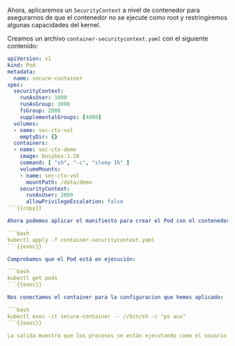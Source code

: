 Ahora, aplicaremos un `SecurityContext` a nivel de contenedor para asegurarnos de que el contenedor no se ejecute como root y restringiremos algunas capacidades del kernel.

Creamos un archivo `container-securitycontext.yaml` con el siguiente contenido:

```yaml
apiVersion: v1
kind: Pod
metadata:
  name: secure-container
spec:
  securityContext:
    runAsUser: 1000
    runAsGroup: 3000
    fsGroup: 2000
    supplementalGroups: [4000]
  volumes:
  - name: sec-ctx-vol
    emptyDir: {}
  containers:
  - name: sec-ctx-demo
    image: busybox:1.28
    command: [ "sh", "-c", "sleep 1h" ]
    volumeMounts:
    - name: sec-ctx-vol
      mountPath: /data/demo
    securityContext:
      runAsUser: 2000
      allowPrivilegeEscalation: false
```{{copy}}

Ahora podemos aplicar el manifiesto para crear el Pod con el contenedor con su SecurityContext:

```bash
kubectl apply -f container-securitycontext.yaml
```{{exec}}

Comprobamos que el Pod está en ejecución: 

```bash
kubectl get pods
```{{exec}}

Nos conectamos el container para la configuracion que hemos aplicado:

```bash
kubectl exec -it secure-container -- //bin/sh -c "ps aux"
```{{exec}}

La salida muestra que los procesos se están ejecutando como el usuario 2000. Este es el valor de `runAsUser` especificado para el Contenedor. Sobrescribe el valor 1000 que está especificado para el Pod.